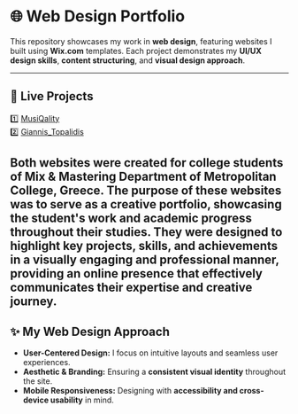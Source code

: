 # 🌐 Web Design Portfolio

This repository showcases my work in **web design**, featuring websites I built using **Wix.com** templates. Each project demonstrates my **UI/UX design skills**, **content structuring**, and **visual design approach**.

---

## 🔗 Live Projects
1️⃣ [MusiQality](https://gpetridou.wixsite.com/musiqality)  
2️⃣ [Giannis_Topalidis](https://gpetridou8779.wixsite.com/mysite)

Both websites were created for college students of Mix & Mastering Department of Metropolitan College, Greece.
The purpose of these websites was to serve as a creative portfolio, showcasing the student's work and academic progress throughout their studies. They were designed to highlight key projects, skills, and achievements in a visually engaging and professional manner, providing an online presence that effectively communicates their expertise and creative journey.
---

## ✨ My Web Design Approach
- **User-Centered Design:** I focus on intuitive layouts and seamless user experiences.
- **Aesthetic & Branding:** Ensuring a **consistent visual identity** throughout the site.
- **Mobile Responsiveness:** Designing with **accessibility and cross-device usability** in mind.

